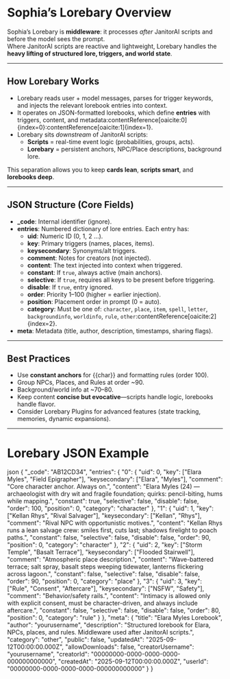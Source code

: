 # Sophia’s Lorebary Overview

Sophia’s Lorebary is **middleware**: it processes *after* JanitorAI scripts and before the model sees the prompt.  
Where JanitorAI scripts are reactive and lightweight, Lorebary handles the **heavy lifting of structured lore, triggers, and world state**.

---

## How Lorebary Works

- Lorebary reads user + model messages, parses for trigger keywords, and injects the relevant lorebook entries into context.  
- It operates on JSON-formatted lorebooks, which define **entries** with triggers, content, and metadata:contentReference[oaicite:0]{index=0}:contentReference[oaicite:1]{index=1}.  
- Lorebary sits *downstream* of JanitorAI scripts:  
  - **Scripts** = real-time event logic (probabilities, groups, acts).  
  - **Lorebary** = persistent anchors, NPC/Place descriptions, background lore.  

This separation allows you to keep **cards lean**, **scripts smart**, and **lorebooks deep**.

---

## JSON Structure (Core Fields)

- **_code**: Internal identifier (ignore).  
- **entries**: Numbered dictionary of lore entries. Each entry has:  
  - **uid**: Numeric ID (0, 1, 2 …).  
  - **key**: Primary triggers (names, places, items).  
  - **keysecondary**: Synonyms/alt triggers.  
  - **comment**: Notes for creators (not injected).  
  - **content**: The text injected into context when triggered.  
  - **constant**: If `true`, always active (main anchors).  
  - **selective**: If `true`, requires all keys to be present before triggering.  
  - **disable**: If `true`, entry ignored.  
  - **order**: Priority 1–100 (higher = earlier injection).  
  - **position**: Placement order in prompt (0 = auto).  
  - **category**: Must be one of: `character`, `place`, `item`, `spell`, `letter`, `backgroundinfo`, `worldinfo`, `rule`, `other`:contentReference[oaicite:2]{index=2}.  
- **meta**: Metadata (title, author, description, timestamps, sharing flags).  

---

## Best Practices
- Use **constant anchors** for {{char}} and formatting rules (order 100).  
- Group NPCs, Places, and Rules at order ~90.  
- Background/world info at ~70–80.  
- Keep content **concise but evocative**—scripts handle logic, lorebooks handle flavor.  
- Consider Lorebary Plugins for advanced features (state tracking, memories, dynamic expansions).  

---

# Lorebary JSON Example

json
{
  "_code": "AB12CD34",
  "entries": {
    "0": {
      "uid": 0,
      "key": ["Elara Myles", "Field Epigrapher"],
      "keysecondary": ["Elara", "Myles"],
      "comment": "Core character anchor. Always on.",
      "content": "Elara Myles (24) — archaeologist with dry wit and fragile foundation; quirks: pencil-biting, hums while mapping.",
      "constant": true,
      "selective": false,
      "disable": false,
      "order": 100,
      "position": 0,
      "category": "character"
    },
    "1": {
      "uid": 1,
      "key": ["Kellan Rhys", "Rival Salvager"],
      "keysecondary": ["Kellan", "Rhys"],
      "comment": "Rival NPC with opportunistic motives.",
      "content": "Kellan Rhys runs a lean salvage crew: smiles first, cuts last; shadows firelight to poach paths.",
      "constant": false,
      "selective": false,
      "disable": false,
      "order": 90,
      "position": 0,
      "category": "character"
    },
    "2": {
      "uid": 2,
      "key": ["Storm Temple", "Basalt Terrace"],
      "keysecondary": ["Flooded Stairwell"],
      "comment": "Atmospheric place description.",
      "content": "Wave-battered terrace; salt spray, basalt steps weeping tidewater, lanterns flickering across lagoon.",
      "constant": false,
      "selective": false,
      "disable": false,
      "order": 90,
      "position": 0,
      "category": "place"
    },
    "3": {
      "uid": 3,
      "key": ["Rule", "Consent", "Aftercare"],
      "keysecondary": ["NSFW", "Safety"],
      "comment": "Behavior/safety rails.",
      "content": "Intimacy is allowed only with explicit consent, must be character-driven, and always include aftercare.",
      "constant": false,
      "selective": false,
      "disable": false,
      "order": 80,
      "position": 0,
      "category": "rule"
    }
  },
  "meta": {
    "title": "Elara Myles Lorebook",
    "author": "yourusername",
    "description": "Structured lorebook for Elara, NPCs, places, and rules. Middleware used after JanitorAI scripts.",
    "category": "other",
    "public": false,
    "updatedAt": "2025-09-12T00:00:00.000Z",
    "allowDownloads": false,
    "creatorUsername": "yourusername",
    "creatorId": "00000000-0000-0000-0000-000000000000",
    "createdAt": "2025-09-12T00:00:00.000Z",
    "userId": "00000000-0000-0000-0000-000000000000"
  }
}
